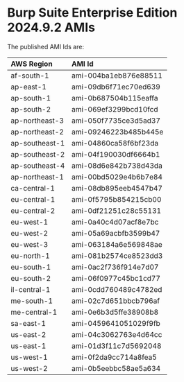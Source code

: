 # Burp Suite Enterprise Edition 2024.9.2 AMIs

The published AMI Ids are:

| AWS Region | AMI Id |
| :--------- | :----- |
| af-south-1 | ami-004ba1eb876e88511 |
| ap-east-1 | ami-09db6f71ec70ed639 |
| ap-south-1 | ami-0b687504b115eaffa |
| ap-south-2 | ami-069ef3299bcd10fcd |
| ap-northeast-3 | ami-050f7735ce3d5ad37 |
| ap-northeast-2 | ami-09246223b485b445e |
| ap-southeast-1 | ami-04860ca58f6bf23da |
| ap-southeast-2 | ami-04f190030df6664b1 |
| ap-southeast-4 | ami-08d6e842b738d43da |
| ap-northeast-1 | ami-00bd5029e4b6b7e84 |
| ca-central-1 | ami-08db895eeb4547b47 |
| eu-central-1 | ami-0f5795b854215cb00 |
| eu-central-2 | ami-0df21251c28c55131 |
| eu-west-1 | ami-0a40c4d07acf8e7bc |
| eu-west-2 | ami-05a69acbfb3599b47 |
| eu-west-3 | ami-063184a6e569848ae |
| eu-north-1 | ami-081b2574ce8523dd3 |
| eu-south-1 | ami-0ac2f736f914e7d07 |
| eu-south-2 | ami-06f0977c45bc1cd77 |
| il-central-1 | ami-0cdd760489c4782ed |
| me-south-1 | ami-02c7d651bbcb796af |
| me-central-1 | ami-0e6b3d5ffe38908b8 |
| sa-east-1 | ami-0459641051029f9fb |
| us-east-2 | ami-04c3062763e4d64cc |
| us-east-1 | ami-01d3f11c7d5692048 |
| us-west-1 | ami-0f2da9cc714a8fea5 |
| us-west-2 | ami-0b5eebbc58ae5a634 |
